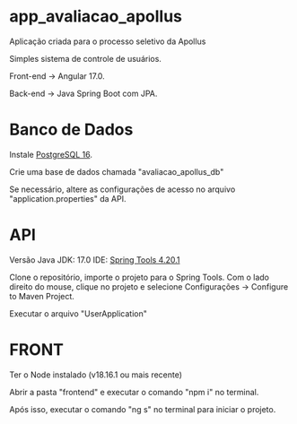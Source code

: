 # app_avaliacao_apollus
Aplicação criada para o processo seletivo da Apollus

Simples sistema de controle de usuários.

Front-end -> Angular 17.0.

Back-end -> Java Spring Boot com JPA.

# Banco de Dados
Instale <a href="https://www.postgresql.org/download/">PostgreSQL 16</a>.

Crie uma base de dados chamada "avaliacao_apollus_db"

Se necessário, altere as configurações de acesso no arquivo "application.properties" da API.

# API
Versão Java JDK: 17.0
IDE: <a href="https://spring.io/tools">Spring Tools 4.20.1</a>

Clone o repositório, importe o projeto para o Spring Tools. Com o lado direito do mouse, clique no projeto e selecione Configurações -> Configure to Maven Project.

Executar o arquivo "UserApplication"

# FRONT
Ter o Node instalado (v18.16.1 ou mais recente)

Abrir a pasta "frontend" e executar o comando "npm i" no terminal. 

Após isso, executar o comando "ng s" no terminal para iniciar o projeto.


